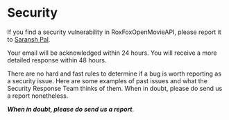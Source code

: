 # Security

If you find a security vulnerability in RoxFoxOpenMovieAPI, please report it to
[Saransh Pal](palsaransh99@gmail.com).

Your email will be acknowledged within 24 hours. You will receive a more detailed response within 48 hours.

There are no hard and fast rules to determine if a bug is worth reporting as a
security issue. Here are some examples of past issues and what the Security
Response Team thinks of them. When in doubt, please do send us a report
nonetheless.

_**When in doubt, please do send us a report**_.
